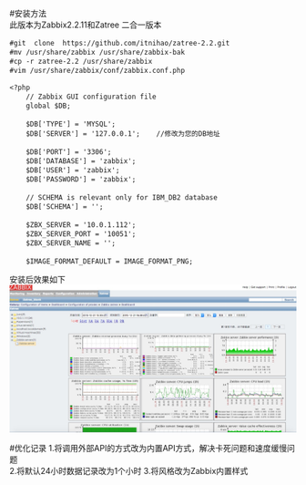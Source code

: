 
#安装方法  
此版本为Zabbix2.2.11和Zatree 二合一版本   
```
#git  clone  https://github.com/itnihao/zatree-2.2.git  
#mv /usr/share/zabbix /usr/share/zabbix-bak  
#cp -r zatree-2.2 /usr/share/zabbix  
#vim /usr/share/zabbix/conf/zabbix.conf.php  
```
```
<?php                                                                                                                             
    // Zabbix GUI configuration file
    global $DB;
 
    $DB['TYPE'] = 'MYSQL';
    $DB['SERVER'] = '127.0.0.1';    //修改为您的DB地址
 
    $DB['PORT'] = '3306';
    $DB['DATABASE'] = 'zabbix';
    $DB['USER'] = 'zabbix';
    $DB['PASSWORD'] = 'zabbix';
 
    // SCHEMA is relevant only for IBM_DB2 database
    $DB['SCHEMA'] = '';
 
    $ZBX_SERVER = '10.0.1.112';
    $ZBX_SERVER_PORT = '10051';
    $ZBX_SERVER_NAME = '';
 
    $IMAGE_FORMAT_DEFAULT = IMAGE_FORMAT_PNG;
```
安装后效果如下 
![image](./zatree/screenshots/zbx.png) 

#优化记录
1.将调用外部API的方式改为内置API方式，解决卡死问题和速度缓慢问题   
2.将默认24小时数据记录改为1个小时 
3.将风格改为Zabbix内置样式 

